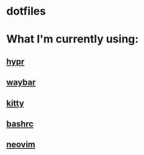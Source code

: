 # dotfiles

# What I'm currently using:
## [hypr](.config/hypr)
## [waybar](.config/waybar)
## [kitty](.config/kitty)
## [bashrc](.bashrc)
## [neovim](.config/nvim)
